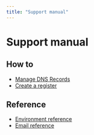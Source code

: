 ```yaml
---
title: "Support manual"
---
```


# Support manual

## How to
- [Manage DNS Records](/manual/manage-dns-records.html)
- [Create a register](/manual/create-a-register.html)

## Reference
- [Environment reference](/manual/environments.html)
- [Email reference](/manual/email.html)
